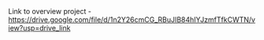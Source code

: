 Link to overview project - https://drive.google.com/file/d/1n2Y26cmCG_RBuJIB84hIYJzmfTfkCWTN/view?usp=drive_link
